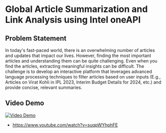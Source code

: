 # Global Article Summarization and Link Analysis using Intel oneAPI

## Problem Statement
In today's fast-paced world, there is an overwhelming number of articles and updates that impact our
lives. However, finding the most important articles and understanding them can be quite challenging.
Even when you find the articles, extracting meaningful insights can be difficult.
The challenge is to develop an interactive platform that leverages advanced language processing
techniques to filter articles based on user inputs (E.g., Articles on Virat Kohli in IPL 2023, Interim Budget
Details for 2024, etc.) and provide concise, relevant summaries.

## Video Demo
[![Video Demo](https://img.youtube.com/vi/suqpWYhphFE/0.jpg)](https://www.youtube.com/watch?v=suqpWYhphFE)
- https://www.youtube.com/watch?v=suqpWYhphFE
